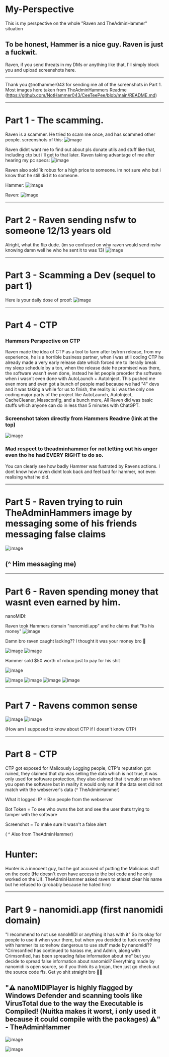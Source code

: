 # My-Perspective
This is my perspective on the whole "Raven and TheAdminHammer" situation

## To be honest, Hammer is a nice guy. Raven is just a fuckwit.

Raven, if you send threats in my DMs or anything like that, I'll simply block you and upload screenshots here.
________________________________________________________________________
Thank you @nothammer043 for sending me all of the screenshots in Part 1. Most images here taken from TheAdminHammers Readme (https://github.com/NotHammer043/CeeTeePee/blob/main/README.md)
____________________________________________________________________________________________
# Part 1 - The scamming.

Raven is a scammer. He tried to scam me once, and has scammed other people. screenshots of this: ![image](https://github.com/CrimsonfiedOfficial/My-Perspective/assets/122784385/7c1dad22-59bb-49b8-b177-9f45221a382f)

Raven didnt want me to find out about pls donate utils and stuff like that, including ctp but i'll get to that later. Raven taking advantage of me after hearing my pc specs: ![image](https://github.com/CrimsonfiedOfficial/My-Perspective/assets/122784385/5876bfad-e6d4-4e32-8eac-e8d65bcef7e6)

Raven also sold 1k robux for a high price to someone. im not sure who but i know that he still did it to someone.

Hammer: ![image](https://github.com/CrimsonfiedOfficial/My-Perspective/assets/122784385/355b6e1b-767a-455d-a1ef-cb4aca1b98af)

Raven: ![image](https://github.com/CrimsonfiedOfficial/My-Perspective/assets/122784385/fba52761-d360-4999-98d4-baf8ca0166b8)


____________________________________________________________________________________________

# Part 2 - Raven sending nsfw to someone 12/13 years old
Alright, what the flip dude. (im so confused on why raven would send nsfw knowing damn well he who he sent it to was 13)
![image](https://github.com/CrimsonfiedOfficial/My-Perspective/assets/122784385/7c0deb0f-8567-4ff6-9754-b5463c3f541b)

____________________________________________________________________________________________

# Part 3 - Scamming a Dev (sequel to part 1)

Here is your daily dose of proof: 
![image](https://github.com/CrimsonfiedOfficial/My-Perspective/assets/122784385/000df338-ff12-4254-b9d1-55f090eec245)

____________________________________________________________________________________________

# Part 4 - CTP

### Hammers Perspective on CTP
Raven made the idea of CTP as a tool to farm after byfron release, from my experience, he is a horrible business partner, when i was still coding CTP he already made a very early release date which forced me to literally break my sleep schedule by a ton, when the release date he promised was there, the software wasn't even done, instead he let people preorder the software when i wasn't even done with AutoLaunch + AutoInject. This pushed me even more and even got a bunch of people mad because we had "4" devs and it was taking a while for us to finish, the reality is i was the only one coding major parts of the project like AutoLaunch, AutoInject, CacheCleaner, Massconfig, and a bunch more, All Raven did was basic stuffs which anyone can do in less than 5 minutes with ChatGPT.

### Screenshot taken directly from Hammers Readme (link at the top)
![image](https://github.com/CrimsonfiedOfficial/My-Perspective/assets/122784385/086c735d-d869-4726-8763-5877e0b130ac)


### Mad respect to theadminhammer for not letting out his anger even tho he had EVERY RIGHT to do so.
You can clearly see how badly Hammer was fustrated by Ravens actions. I dont know how raven didnt look back and feel bad for hammer, not even realising what he did.

____________________________________________________________________________________________ 

# Part 5 - Raven trying to ruin TheAdminHammers image by messaging some of his friends messaging false claims

![image](https://github.com/CrimsonfiedOfficial/My-Perspective/assets/122784385/3594307b-281f-429d-8a0d-6039008d8b31)
## (^ Him messaging me)
____________________________________________________________________________________________

# Part 6 - Raven spending money that wasnt even earned by him.

nanoMIDI:

Raven took Hammers domain "nanomidi.app" and he claims that "Its his money"
![image](https://github.com/CrimsonfiedOfficial/My-Perspective/assets/122784385/ea86c1b9-3a1b-42cd-b7c5-8d2550163a99)

Damn bro raven caught lacking?? I thought it was your money bro 🤡

![image](https://github.com/CrimsonfiedOfficial/My-Perspective/assets/122784385/370d2258-594c-44cc-86c5-a6455c4187c9)
![image](https://github.com/CrimsonfiedOfficial/My-Perspective/assets/122784385/3c41fafb-8563-4e9f-97c8-dcd18510db2a)

Hammer sold $50 worth of robux just to pay for his shit

![image](https://github.com/CrimsonfiedOfficial/My-Perspective/assets/122784385/e7d0b13a-3aec-4648-b954-5a0708c08f0f)

![image](https://github.com/CrimsonfiedOfficial/My-Perspective/assets/122784385/cff20c4c-e5d1-4ae8-a484-0377c44e66e7)
![image](https://github.com/CrimsonfiedOfficial/My-Perspective/assets/122784385/9dff07f8-0175-4268-a5b1-2b37a0a031fe)
![image](https://github.com/CrimsonfiedOfficial/My-Perspective/assets/122784385/b37ea0d3-cd88-4a83-92bd-e1ecf6338bb2)
![image](https://github.com/CrimsonfiedOfficial/My-Perspective/assets/122784385/e14e915a-5a7b-446b-8a58-07ffcf0a5aba)

____________________________________________________________________________________________ 

# Part 7 - Ravens common sense 

![image](https://github.com/CrimsonfiedOfficial/My-Perspective/assets/122784385/b30fdc0d-e3b3-4f8c-919e-50044d7f052f) ![image](https://github.com/CrimsonfiedOfficial/My-Perspective/assets/122784385/44112215-daff-4df4-8cc8-43c7679bb527)

(How am I  supposed to know about CTP if I doesn't know CTP)

____________________________________________________________________________________________

# Part 8 - CTP

CTP got exposed for Malicously Logging people, CTP's reputation got ruined, they claimed that ctp was selling the data which is not true, it was only used for software protection, they also claimed that it would run when you open the software but in reality it would only run if the data sent did not match with the webserver's data
(^ TheAdminHammer)

What it logged: 
IP = Ban people from the webserver

Bot Token = To see who owns the bot and see the user thats trying to tamper with the software

Screenshot = To make sure it wasn't a false alert

( ^ Also from TheAdminHammer)

# Hunter:

Hunter is a innocent guy, but he got accused of putting the Malicious stuff on the code (He doesn't even have access to the bot code and he only worked on the UI). TheAdminHammer asked raven to atleast clear his name but he refused to (probably because he hated him)
____________________________________________________________________________________________ 

# Part 9 - nanomidi.app (first nanomidi domain)

"I recommend to not use nanoMIDI or anything it has with it" So its okay for people to use it when your there, but when you decided to fuck everything with hammer its somehow dangerous to use stuff made by nanomidi?? "Crimsonfied has continued to harass me, and Admin, along with Crimsonfied, has been spreading false information about me" but you decide to spread false information about nanomidi? 
Everything made by nanomidi is open source, so if you think its a trojan, then just go check out the source code ffs. Get yo shit straight bro 🤦‍♂️

## "⚠️ nanoMIDIPlayer is highly flagged by Windows Defender and scanning tools like VirusTotal due to the way the Executable is Compiled! (Nuitka makes it worst, i only used it because it could compile with the packages) ⚠️" - TheAdminHammer

![image](https://github.com/CrimsonfiedOfficial/My-Perspective/assets/122784385/fa72886b-3068-4df1-8a30-2b74f6cfb4b3)




![image](https://github.com/CrimsonfiedOfficial/My-Perspective/assets/122784385/aa334b10-7db6-4fcd-8ee2-988ad8bf62a5)





